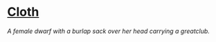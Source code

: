 # [Cloth](https://hollowknight.wiki/w/Cloth)

*A female dwarf with a burlap sack over her head carrying a greatclub.*
